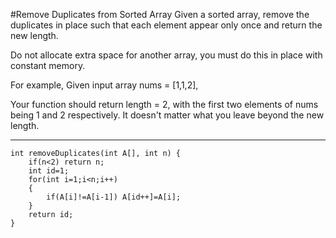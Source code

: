 #Remove Duplicates from Sorted Array
Given a sorted array, remove the duplicates in place such that each element appear only once and return the new length.

Do not allocate extra space for another array, you must do this in place with constant memory.

For example,
Given input array nums = [1,1,2],

Your function should return length = 2, with the first two elements of nums being 1 and 2 respectively. 
It doesn't matter what you leave beyond the new length.


---


```
int removeDuplicates(int A[], int n) {
	if(n<2) return n;
	int id=1;
	for(int i=1;i<n;i++)
	{
		if(A[i]!=A[i-1]) A[id++]=A[i];
	}
	return id;
}
```